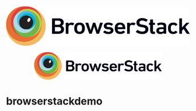 ![BrowserStack](/pics/Browserstack-logo.svg?raw=true "BrowserStack")
	<p align="center">
  <img src="/pics/Browserstack-logo.svg" width="350" title="BrowserStack">
	</p>

# browserstackdemo
